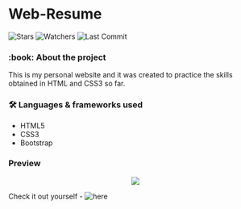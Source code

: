 <h1>Web-Resume</h1>

![Stars](https://img.shields.io/github/stars/shukkkur/shukkkur.github.io.svg)
![Watchers](https://img.shields.io/github/watchers/shukkkur/shukkkur.github.io.svg)
![Last Commit](https://img.shields.io/github/last-commit/shukkkur/shukkkur.github.io.svg) 

<h3>:book: About the project</h3>
This is my  personal website and it was created to practice the skills obtained in HTML and CSS3 so far.


<h3>🛠 Languages & frameworks used</h3>
<ul>
 <li>HTML5</li>
 <li>CSS3</li>
 <li>Bootstrap</li>
</ul>

<h3>Preview</h3>

<p align='center'>
 <img src='https://github.com/shukkkur/shukkkur.github.io/blob/b1dcf32a849168b9f067cff1772266d434de766c/images/ezgif.com-gif-maker.gif'>
</p>


 Check it out yourself - ![here](https://shukkkur.github.io/)
